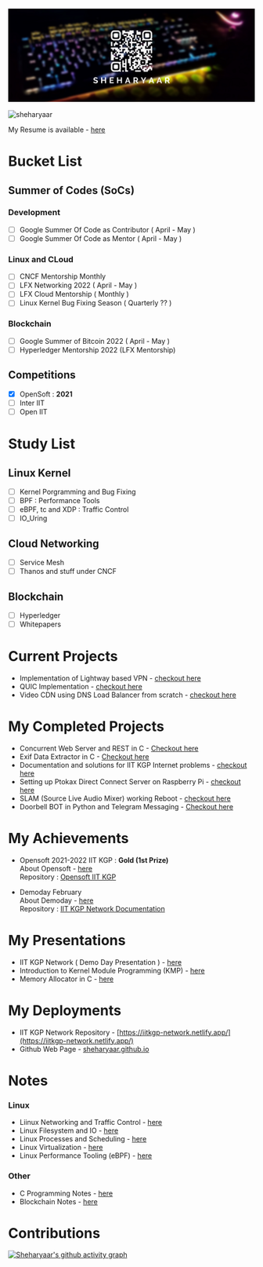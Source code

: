 <head>
  <link rel="stylesheet" href="https://cdn.jsdelivr.net/gh/devicons/devicon@v2.14.0/devicon.min.css">
</head>
<p align="center"> <img src="sheharyaar-zoomed-cropped.png" alt="wall"/></p>

<p align="left"> <img src="https://komarev.com/ghpvc/?username=sheharyaar&label=Profile%20views&color=0e75b6&&style=flat-square" alt="sheharyaar" /> </p>

My Resume is available - [here](./sheharyaar_resume.pdf)

# Bucket List

## Summer of Codes (SoCs)

### Development

- [ ] Google Summer Of Code as Contributor ( April - May )
- [ ] Google Summer Of Code as Mentor ( April - May )

### Linux and CLoud
  
- [ ] CNCF Mentorship Monthly 
- [ ] LFX Networking 2022 ( April - May )
- [ ] LFX Cloud Mentorship ( Monthly )
- [ ] Linux Kernel Bug Fixing Season ( Quarterly ?? )

### Blockchain

- [ ] Google Summer of Bitcoin 2022 ( April - May )
- [ ] Hyperledger Mentorship 2022 (LFX Mentorship)

## Competitions

- [x] OpenSoft : **2021**
- [ ] Inter IIT
- [ ] Open IIT

# Study List

## Linux Kernel
    
- [ ] Kernel Porgramming and Bug Fixing
- [ ] BPF : Performance Tools
- [ ] eBPF, tc and XDP : Traffic Control
- [ ] IO_Uring

## Cloud Networking

- [ ] Service Mesh
- [ ] Thanos and stuff under CNCF

## Blockchain

- [ ] Hyperledger
- [ ] Whitepapers

# Current Projects

- Implementation of Lightway based VPN - [checkout here](https://github.com/sheharyaar/lagnos-vpn)
- QUIC Implementation - [checkout here](https://github.com/sheharyaar/Linux-Notes/blob/main/networking/)
- Video CDN using DNS Load Balancer from scratch - [checkout here](https://github.com/sheharyaar/Content-Delivery-Network)

# My Completed Projects

- Concurrent Web Server and REST in C - [Checkout here](https://github.com/sheharyaar/web-server-in-c)
- Exif Data Extractor in C - [Checkout here](https://github.com/sheharyaar/exif-data-extractor)
- Documentation and solutions for IIT KGP Internet problems - [checkout here](https://github.com/sheharyaar/iit-kgp-network)
- Setting up Ptokax Direct Connect Server on Raspberry Pi - [checkout here](https://github.com/sheharyaar/ptokax)
- SLAM (Source Live Audio Mixer) working Reboot - [checkout here](https://github.com/sheharyaar/SLAM-Reboot/)
- Doorbell BOT in Python and Telegram Messaging - [Checkout here](https://github.com/sheharyaar/DoorBOT-Telegram)

# My Achievements

- Opensoft 2021-2022 IIT KGP : **Gold (1st Prize)** \
About Opensoft - [here](https://wiki.metakgp.org/w/Open_Soft) \
Repository : [Opensoft IIT KGP](https://github.com/sheharyaar/opensoft-iitkgp)

- Demoday February \
About Demoday - [here](https://wiki.metakgp.org/w/Metakgp:Demo_Days) \
Repository : [IIT KGP Network Documentation](https://github.com/sheharyaar/iit-kgp-network)


# My Presentations
- IIT KGP Network ( Demo Day Presentation ) - [here](./iit-kgp-network.pdf)
- Introduction to Kernel Module Programming (KMP) - [here](./KMP.pdf)
- Memory Allocator in C - [here](./Memory%20Allocators.pdf)

# My Deployments

- IIT KGP Network Repository - [https://iitkgp-network.netlify.app/](https://iitkgp-network.netlify.app/)
- Github Web Page - [sheharyaar.github.io](https://sheharyaar.github.io/)

# Notes

### Linux
- Liinux Networking and Traffic Control - [here](https://github.com/sheharyaar/Linux-Notes/tree/main/networking)
- Linux Filesystem and IO - [here](https://github.com/sheharyaar/Linux-Notes/tree/main/io-fs)
- Linux Processes and Scheduling - [here](https://github.com/sheharyaar/Linux-Notes/tree/main/processes)
- Linux Virtualization - [here](https://github.com/sheharyaar/Linux-Notes/tree/main/virtualisation)
- Linux Performance Tooling (eBPF) - [here](https://github.com/sheharyaar/Linux-Notes/tree/main/ebpf)

### Other
- C Programming Notes - [here](https://github.com/sheharyaar/C-Programming-Cookbook)
- Blockchain Notes - [here](https://github.com/sheharyaar/Blockchain-Notes)

# Contributions

[![Sheharyaar's github activity graph](https://activity-graph.herokuapp.com/graph?username=sheharyaar&theme=rogue)](https://github.com/sheharyaar#contributions)

